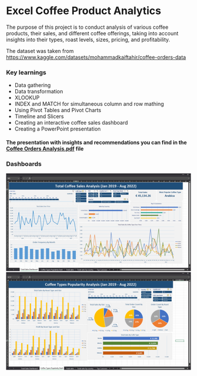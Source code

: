 # Excel Coffee Product Analytics
The purpose of this project is to conduct analysis of various coffee products, their sales, and different coffee offerings, taking into account insights into their types, roast levels, sizes, pricing, and profitability.

The dataset was taken from https://www.kaggle.com/datasets/mohammadkaiftahir/coffee-orders-data


### Key learnings
* Data gathering
* Data transformation
* XLOOKUP
* INDEX and MATCH for simultaneous column and row mathing
* Using Pivot Tables and Pivot Charts
* Timeline and Slicers
* Creating an interactive coffee sales dashboard
* Creating a PowerPoint presentation 

#### The presentation with insights and recommendations you can find in the [Coffee Orders Analysis.pdf](./Coffee%20Orders%20Analysis.pdf) file

### Dashboards
![img](./coffee-sales-dashboard.png)
![img](./coffee-types-dashboard.png)
